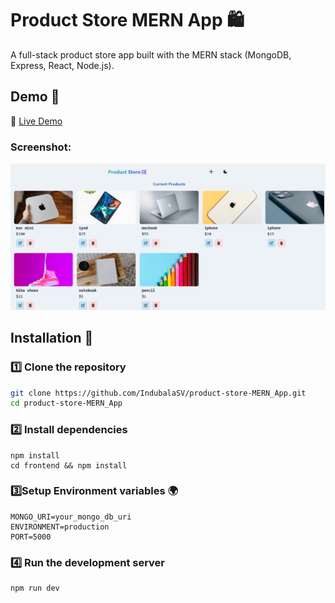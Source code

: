 # Product Store MERN App 🛍️

A full-stack product store app built with the MERN stack (MongoDB, Express, React, Node.js).

## Demo 🎥

🔗 [Live Demo](https://product-store-app-0rwc.onrender.com/)

### Screenshot:

![Screenshot](./images/image.png)

## Installation 🔧

### 1️⃣ Clone the repository

```bash
git clone https://github.com/IndubalaSV/product-store-MERN_App.git
cd product-store-MERN_App
```

### 2️⃣ Install dependencies

```
npm install
cd frontend && npm install
```

### 3️⃣Setup Environment variables 🌍

```
MONGO_URI=your_mongo_db_uri
ENVIRONMENT=production
PORT=5000
```

### 4️⃣ Run the development server

```
npm run dev
```
